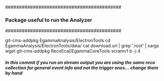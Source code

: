 ##########################################
### Package useful to run the Analyzer ###
##########################################

git-cms-addpkg EgammaAnalysis/ElectronTools
cd EgammaAnalysis/ElectronTools/data/ 
cat download.url | grep '.root' | xargs wget 
git-cms-addpkg RecoEcal/EgammaCoreTools
scramv1 b -j 4


##### In this commit if you run on stream output you are using the same reco collection for general event info and not the trigger ones... change them by hand